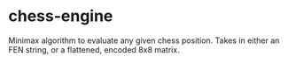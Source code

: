 # chess-engine

Minimax algorithm to evaluate any given chess position. Takes in either an FEN string, or a flattened, encoded 8x8 matrix.
